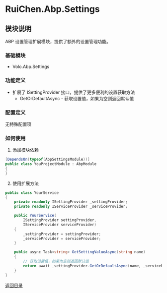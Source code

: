 # RuiChen.Abp.Settings

## 模块说明

ABP 设置管理扩展模块，提供了额外的设置管理功能。

### 基础模块  

* Volo.Abp.Settings

### 功能定义  

* 扩展了 ISettingProvider 接口，提供了更多便利的设置获取方法
  * GetOrDefaultAsync - 获取设置值，如果为空则返回默认值

### 配置定义  

无特殊配置项

### 如何使用

1. 添加模块依赖

```csharp
[DependsOn(typeof(AbpSettingsModule))]
public class YouProjectModule : AbpModule
{
}
```

2. 使用扩展方法

```csharp
public class YourService
{
    private readonly ISettingProvider _settingProvider;
    private readonly IServiceProvider _serviceProvider;

    public YourService(
        ISettingProvider settingProvider,
        IServiceProvider serviceProvider)
    {
        _settingProvider = settingProvider;
        _serviceProvider = serviceProvider;
    }

    public async Task<string> GetSettingValueAsync(string name)
    {
        // 获取设置值，如果为空则返回默认值
        return await _settingProvider.GetOrDefaultAsync(name, _serviceProvider);
    }
}
```

[返回目录](../../../README.md)
